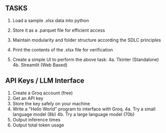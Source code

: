 ## TASKS

1. Load a sample .xlsx data into python
2. Store it as a .parquet file for efficient access
3. Maintain modularity and folder structure according the SDLC principles
4. Print the contents of the .xlsx file for verification

4. Create a simple UI to perform the above task:
4a. Tkinter (Standalone)
4b. Streamlit (Web Based)


## API Keys / LLM Interface

1. Create a Groq account (free)
2. Get an API key 
3. Store the key safely on your machine 
4. Write a "Hello World" program to interface with Groq.
4a. Try a small language model (8b)
4b. Try a large language model (70b)
5. Output inference times
6. Output total token usage








